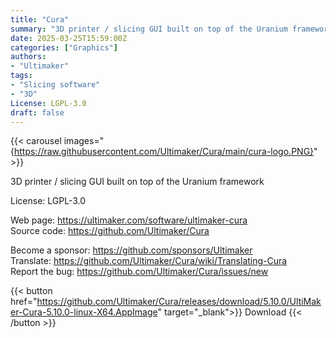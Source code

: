 ```yaml
---
title: "Cura"
summary: "3D printer / slicing GUI built on top of the Uranium framework"
date: 2025-03-25T15:59:00Z
categories: ["Graphics"]
authors:
- "Ultimaker"
tags: 
- "Slicing software"
- "3D"
License: LGPL-3.0
draft: false
---
```


{{< carousel images="{https://raw.githubusercontent.com/Ultimaker/Cura/main/cura-logo.PNG}" >}}

3D printer / slicing GUI built on top of the Uranium framework

License: LGPL-3.0

Web page: <https://ultimaker.com/software/ultimaker-cura>  
Source code: <https://github.com/Ultimaker/Cura>

Become a sponsor: <https://github.com/sponsors/Ultimaker>  
Translate: <https://github.com/Ultimaker/Cura/wiki/Translating-Cura>  
Report the bug: <https://github.com/Ultimaker/Cura/issues/new>  

{{< button href="https://github.com/Ultimaker/Cura/releases/download/5.10.0/UltiMaker-Cura-5.10.0-linux-X64.AppImage" target="_blank">}}
Download
{{< /button >}}